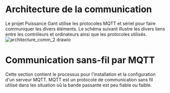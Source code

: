 # Architecture de la communication
Le projet Puissance Gant utilise les protocoles MQTT et sériel pour faire communiquer les divers éléments. Le schéma suivant illustre les divers liens entre les contrôleurs et ordinateurs ainsi que les protocoles utilisés.
![architecture_comm_2 drawio](https://user-images.githubusercontent.com/78489934/229170679-2ddff895-6e02-4001-a754-1ca2375afe2f.png)

# Communication sans-fil par MQTT
Cette section contient le processus pour l'installation et la configuration d'un serveur MQTT. MQTT est un protocole de communication sans fil utilisé dans les situation oû la bande passante est peu fiable ou faible. 
